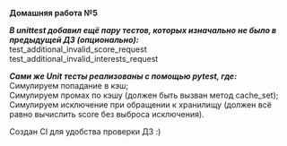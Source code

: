 **Домашняя работа №5**

***В unittest добавил ещё пару тестов, которых изначально не было в предыдущей ДЗ (опционально):***  
test_additional_invalid_score_request  
test_additional_invalid_interests_request  

***Сами же Unit тесты реализованы с помощью pytest, где:***  
Симулируем попадание в кэш;  
Симулируем промах по кэшу (должен быть вызван метод cache_set);  
Симулируем исключение при обращении к хранилищу (должен всё равно вычислить score без выброса исключения).  

Создан CI для удобства проверки ДЗ :)